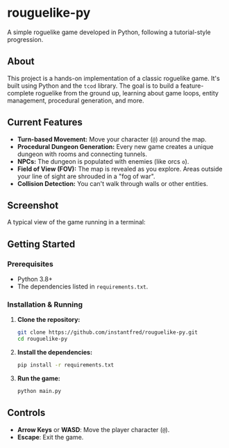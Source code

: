 # rouguelike-py

A simple roguelike game developed in Python, following a tutorial-style progression.

## About

This project is a hands-on implementation of a classic roguelike game. It's built using Python and the `tcod` library. The goal is to build a feature-complete roguelike from the ground up, learning about game loops, entity management, procedural generation, and more.

## Current Features

*   **Turn-based Movement:** Move your character (`@`) around the map.
*   **Procedural Dungeon Generation:** Every new game creates a unique dungeon with rooms and connecting tunnels.
*   **NPCs:** The dungeon is populated with enemies (like orcs `o`).
*   **Field of View (FOV):** The map is revealed as you explore. Areas outside your line of sight are shrouded in a "fog of war".
*   **Collision Detection:** You can't walk through walls or other entities.

## Screenshot

A typical view of the game running in a terminal:



## Getting Started

### Prerequisites

*   Python 3.8+
*   The dependencies listed in `requirements.txt`.

### Installation & Running

1.  **Clone the repository:**
    ```bash
    git clone https://github.com/instantfred/rouguelike-py.git
    cd rouguelike-py
    ```

2.  **Install the dependencies:**
    ```bash
    pip install -r requirements.txt
    ```

3.  **Run the game:**
    ```bash
    python main.py
    ```

## Controls

*   **Arrow Keys** or **WASD**: Move the player character (`@`).
*   **Escape**: Exit the game.